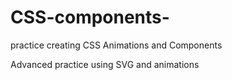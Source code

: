 # CSS-components-
practice creating CSS Animations and Components

Advanced practice using SVG and animations
